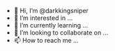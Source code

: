 - 👋 Hi, I’m @darkkingsniper
- 👀 I’m interested in ...
- 🌱 I’m currently learning ...
- 💞️ I’m looking to collaborate on ...
- 📫 How to reach me ...

<!---
darkkingsniper/darkkingsniper is a ✨ special ✨ repository because its `README.md` (this file) appears on your GitHub profile.
You can click the Preview link to take a look at your changes.
--->
